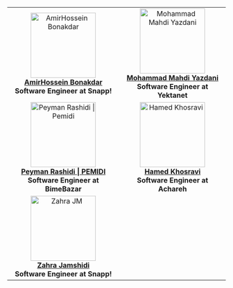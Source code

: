 <table>
<tr>
  <td align="center">
    <a href="https://github.com/athfemoiur">
      <img src="https://avatars.githubusercontent.com/u/75484782?v=4" width="150px" alt="AmirHossein Bonakdar" />
      <br /><b>AmirHossein Bonakdar</b>
    </a>
    <br />
    <b>Software Engineer at Snapp!</b>
  </td>
  <td align="center">
    <a href="https://github.com/MrMohammadY">
      <img src="https://avatars.githubusercontent.com/u/58851496?v=4" width="150px" alt="Mohammad Mahdi Yazdani" />
      <br /><b>Mohammad Mahdi Yazdani</b>
    </a>
    <br />
    <b>Software Engineer at Yektanet</b>
  </td>
</tr>
<tr>
  <td align="center">
    <a href="https://github.com/PEMIDI">
      <img src="https://avatars.githubusercontent.com/u/19213272?v=4" width="150px" alt="Peyman Rashidi | Pemidi" />
      <br /><b>Peyman Rashidi | PEMIDI</b>
    </a>
    <br />
    <b>Software Engineer at BimeBazar</b>
  </td>
  <td align="center">
    <a href="https://github.com/EngRobot33">
      <img src="https://avatars.githubusercontent.com/u/74541595?v=4" width="150px" alt="Hamed Khosravi" />
      <br /><b>Hamed Khosravi</b>
    </a>
    <br />
    <b>Software Engineer at Achareh</b>
  </td>
</tr>
<tr>
  <td align="center">
    <a href="https://github.com/zhra-jm">
      <img src="https://avatars.githubusercontent.com/u/73420544?v=4" width="150px" alt="Zahra JM" />
      <br /><b>Zahra Jamshidi</b>
    </a>
    <br />
    <b>Software Engineer at Snapp!</b>
  </td>
</tr>
</table>
